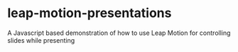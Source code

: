 # leap-motion-presentations
A Javascript based demonstration of how to use Leap Motion for controlling slides while presenting
